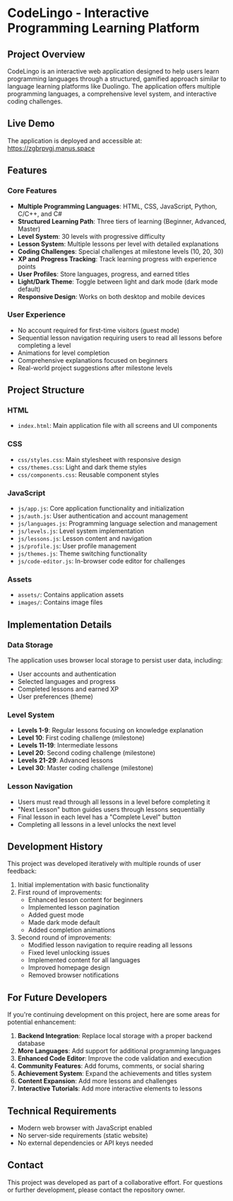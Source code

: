 # CodeLingo - Interactive Programming Learning Platform

## Project Overview
CodeLingo is an interactive web application designed to help users learn programming languages through a structured, gamified approach similar to language learning platforms like Duolingo. The application offers multiple programming languages, a comprehensive level system, and interactive coding challenges.

## Live Demo
The application is deployed and accessible at: https://zgbrpvgj.manus.space

## Features

### Core Features
- **Multiple Programming Languages**: HTML, CSS, JavaScript, Python, C/C++, and C#
- **Structured Learning Path**: Three tiers of learning (Beginner, Advanced, Master)
- **Level System**: 30 levels with progressive difficulty
- **Lesson System**: Multiple lessons per level with detailed explanations
- **Coding Challenges**: Special challenges at milestone levels (10, 20, 30)
- **XP and Progress Tracking**: Track learning progress with experience points
- **User Profiles**: Store languages, progress, and earned titles
- **Light/Dark Theme**: Toggle between light and dark mode (dark mode default)
- **Responsive Design**: Works on both desktop and mobile devices

### User Experience
- No account required for first-time visitors (guest mode)
- Sequential lesson navigation requiring users to read all lessons before completing a level
- Animations for level completion
- Comprehensive explanations focused on beginners
- Real-world project suggestions after milestone levels

## Project Structure

### HTML
- `index.html`: Main application file with all screens and UI components

### CSS
- `css/styles.css`: Main stylesheet with responsive design
- `css/themes.css`: Light and dark theme styles
- `css/components.css`: Reusable component styles

### JavaScript
- `js/app.js`: Core application functionality and initialization
- `js/auth.js`: User authentication and account management
- `js/languages.js`: Programming language selection and management
- `js/levels.js`: Level system implementation
- `js/lessons.js`: Lesson content and navigation
- `js/profile.js`: User profile management
- `js/themes.js`: Theme switching functionality
- `js/code-editor.js`: In-browser code editor for challenges

### Assets
- `assets/`: Contains application assets
- `images/`: Contains image files

## Implementation Details

### Data Storage
The application uses browser local storage to persist user data, including:
- User accounts and authentication
- Selected languages and progress
- Completed lessons and earned XP
- User preferences (theme)

### Level System
- **Levels 1-9**: Regular lessons focusing on knowledge explanation
- **Level 10**: First coding challenge (milestone)
- **Levels 11-19**: Intermediate lessons
- **Level 20**: Second coding challenge (milestone)
- **Levels 21-29**: Advanced lessons
- **Level 30**: Master coding challenge (milestone)

### Lesson Navigation
- Users must read through all lessons in a level before completing it
- "Next Lesson" button guides users through lessons sequentially
- Final lesson in each level has a "Complete Level" button
- Completing all lessons in a level unlocks the next level

## Development History
This project was developed iteratively with multiple rounds of user feedback:
1. Initial implementation with basic functionality
2. First round of improvements:
   - Enhanced lesson content for beginners
   - Implemented lesson pagination
   - Added guest mode
   - Made dark mode default
   - Added completion animations
3. Second round of improvements:
   - Modified lesson navigation to require reading all lessons
   - Fixed level unlocking issues
   - Implemented content for all languages
   - Improved homepage design
   - Removed browser notifications

## For Future Developers
If you're continuing development on this project, here are some areas for potential enhancement:

1. **Backend Integration**: Replace local storage with a proper backend database
2. **More Languages**: Add support for additional programming languages
3. **Enhanced Code Editor**: Improve the code validation and execution
4. **Community Features**: Add forums, comments, or social sharing
5. **Achievement System**: Expand the achievements and titles system
6. **Content Expansion**: Add more lessons and challenges
7. **Interactive Tutorials**: Add more interactive elements to lessons

## Technical Requirements
- Modern web browser with JavaScript enabled
- No server-side requirements (static website)
- No external dependencies or API keys needed

## Contact
This project was developed as part of a collaborative effort. For questions or further development, please contact the repository owner.

